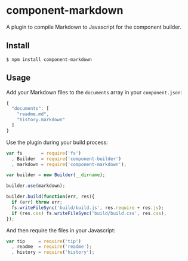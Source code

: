 # component-markdown

  A plugin to compile Markdown to Javascript for the component builder.

## Install

    $ npm install component-markdown

## Usage
  
  Add your Markdown files to the `documents` array in your `component.json`:

  ```js
  {
    "documents": [
      "readme.md",
      "history.markdown"
    ]
  }
  ```

  Use the plugin during your build process:

  ```js
  var fs       = require('fs')
    , Builder  = require('component-builder')
    , markdown = require('component-markdown');

  var builder = new Builder(__dirname);

  builder.use(markdown);

  builder.build(function(err, res){
    if (err) throw err;
    fs.writeFileSync('build/build.js', res.require + res.js);
    if (res.css) fs.writeFileSync('build/build.css', res.css);
  });
  ```

  And then require the files in your Javascript:

  ```js
  var tip     = require('tip')
    , readme  = require('readme');
    , history = require('history');
  ```